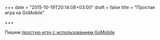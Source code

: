+++
date = "2015-10-19T20:14:08+03:00"
draft = false
title = "Простая игра на GoMobile"

+++

<p>Пишем <a href="http://stcorp.ga/go/delaem-prostuyu-2d-igru-gomobile/">простую игру с использованием GoMobile</a></p>

